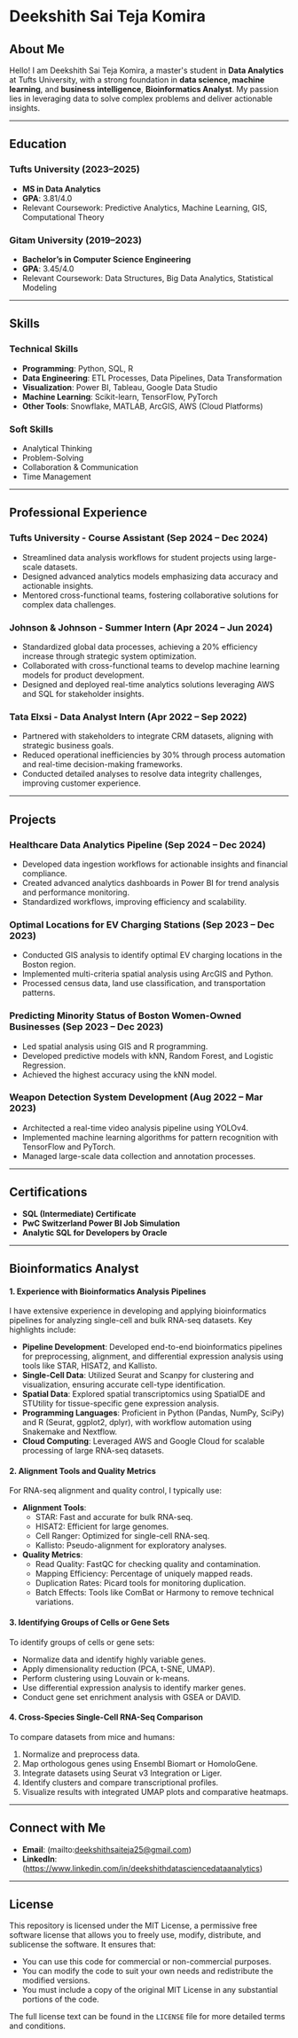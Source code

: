 # Deekshith Sai Teja Komira 

## About Me
Hello! I am Deekshith Sai Teja Komira, a master's student in **Data Analytics** at Tufts University, with a strong foundation in **data science, machine learning**, and **business intelligence**, **Bioinformatics Analyst**. My passion lies in leveraging data to solve complex problems and deliver actionable insights.

---

## Education

### Tufts University (2023–2025)
- **MS in Data Analytics**
- **GPA**: 3.81/4.0
- Relevant Coursework: Predictive Analytics, Machine Learning, GIS, Computational Theory

### Gitam University (2019–2023)
- **Bachelor’s in Computer Science Engineering**
- **GPA**: 3.45/4.0
- Relevant Coursework: Data Structures, Big Data Analytics, Statistical Modeling

---

## Skills

### Technical Skills
- **Programming**: Python, SQL, R
- **Data Engineering**: ETL Processes, Data Pipelines, Data Transformation
- **Visualization**: Power BI, Tableau, Google Data Studio
- **Machine Learning**: Scikit-learn, TensorFlow, PyTorch
- **Other Tools**: Snowflake, MATLAB, ArcGIS, AWS (Cloud Platforms)

### Soft Skills
- Analytical Thinking
- Problem-Solving
- Collaboration & Communication
- Time Management

---

## Professional Experience

### Tufts University - Course Assistant (Sep 2024 – Dec 2024)
- Streamlined data analysis workflows for student projects using large-scale datasets.
- Designed advanced analytics models emphasizing data accuracy and actionable insights.
- Mentored cross-functional teams, fostering collaborative solutions for complex data challenges.

### Johnson & Johnson - Summer Intern (Apr 2024 – Jun 2024)
- Standardized global data processes, achieving a 20% efficiency increase through strategic system optimization.
- Collaborated with cross-functional teams to develop machine learning models for product development.
- Designed and deployed real-time analytics solutions leveraging AWS and SQL for stakeholder insights.

### Tata Elxsi - Data Analyst Intern (Apr 2022 – Sep 2022)
- Partnered with stakeholders to integrate CRM datasets, aligning with strategic business goals.
- Reduced operational inefficiencies by 30% through process automation and real-time decision-making frameworks.
- Conducted detailed analyses to resolve data integrity challenges, improving customer experience.

---

## Projects

### Healthcare Data Analytics Pipeline (Sep 2024 – Dec 2024)
- Developed data ingestion workflows for actionable insights and financial compliance.
- Created advanced analytics dashboards in Power BI for trend analysis and performance monitoring.
- Standardized workflows, improving efficiency and scalability.

### Optimal Locations for EV Charging Stations (Sep 2023 – Dec 2023)
- Conducted GIS analysis to identify optimal EV charging locations in the Boston region.
- Implemented multi-criteria spatial analysis using ArcGIS and Python.
- Processed census data, land use classification, and transportation patterns.

### Predicting Minority Status of Boston Women-Owned Businesses (Sep 2023 – Dec 2023)
- Led spatial analysis using GIS and R programming.
- Developed predictive models with kNN, Random Forest, and Logistic Regression.
- Achieved the highest accuracy using the kNN model.

### Weapon Detection System Development (Aug 2022 – Mar 2023)
- Architected a real-time video analysis pipeline using YOLOv4.
- Implemented machine learning algorithms for pattern recognition with TensorFlow and PyTorch.
- Managed large-scale data collection and annotation processes.

---

## Certifications
- **SQL (Intermediate) Certificate**
- **PwC Switzerland Power BI Job Simulation**
- **Analytic SQL for Developers by Oracle**

---

## Bioinformatics Analyst 

#### 1. Experience with Bioinformatics Analysis Pipelines
I have extensive experience in developing and applying bioinformatics pipelines for analyzing single-cell and bulk RNA-seq datasets. Key highlights include:

- **Pipeline Development**: Developed end-to-end bioinformatics pipelines for preprocessing, alignment, and differential expression analysis using tools like STAR, HISAT2, and Kallisto.
- **Single-Cell Data**: Utilized Seurat and Scanpy for clustering and visualization, ensuring accurate cell-type identification.
- **Spatial Data**: Explored spatial transcriptomics using SpatialDE and STUtility for tissue-specific gene expression analysis.
- **Programming Languages**: Proficient in Python (Pandas, NumPy, SciPy) and R (Seurat, ggplot2, dplyr), with workflow automation using Snakemake and Nextflow.
- **Cloud Computing**: Leveraged AWS and Google Cloud for scalable processing of large RNA-seq datasets.

#### 2. Alignment Tools and Quality Metrics
For RNA-seq alignment and quality control, I typically use:
- **Alignment Tools**:
  - STAR: Fast and accurate for bulk RNA-seq.
  - HISAT2: Efficient for large genomes.
  - Cell Ranger: Optimized for single-cell RNA-seq.
  - Kallisto: Pseudo-alignment for exploratory analyses.
- **Quality Metrics**:
  - Read Quality: FastQC for checking quality and contamination.
  - Mapping Efficiency: Percentage of uniquely mapped reads.
  - Duplication Rates: Picard tools for monitoring duplication.
  - Batch Effects: Tools like ComBat or Harmony to remove technical variations.

#### 3. Identifying Groups of Cells or Gene Sets
To identify groups of cells or gene sets:
- Normalize data and identify highly variable genes.
- Apply dimensionality reduction (PCA, t-SNE, UMAP).
- Perform clustering using Louvain or k-means.
- Use differential expression analysis to identify marker genes.
- Conduct gene set enrichment analysis with GSEA or DAVID.

#### 4. Cross-Species Single-Cell RNA-Seq Comparison
To compare datasets from mice and humans:
1. Normalize and preprocess data.
2. Map orthologous genes using Ensembl Biomart or HomoloGene.
3. Integrate datasets using Seurat v3 Integration or Liger.
4. Identify clusters and compare transcriptional profiles.
5. Visualize results with integrated UMAP plots and comparative heatmaps.

---

## Connect with Me

- **Email**: (mailto:deekshithsaiteja25@gmail.com)
- **LinkedIn**: (https://www.linkedin.com/in/deekshithdatasciencedataanalytics)

---

## License

This repository is licensed under the MIT License, a permissive free software license that allows you to freely use, modify, distribute, and sublicense the software. It ensures that:

- You can use this code for commercial or non-commercial purposes.
- You can modify the code to suit your own needs and redistribute the modified versions.
- You must include a copy of the original MIT License in any substantial portions of the code.

The full license text can be found in the `LICENSE` file for more detailed terms and conditions.
